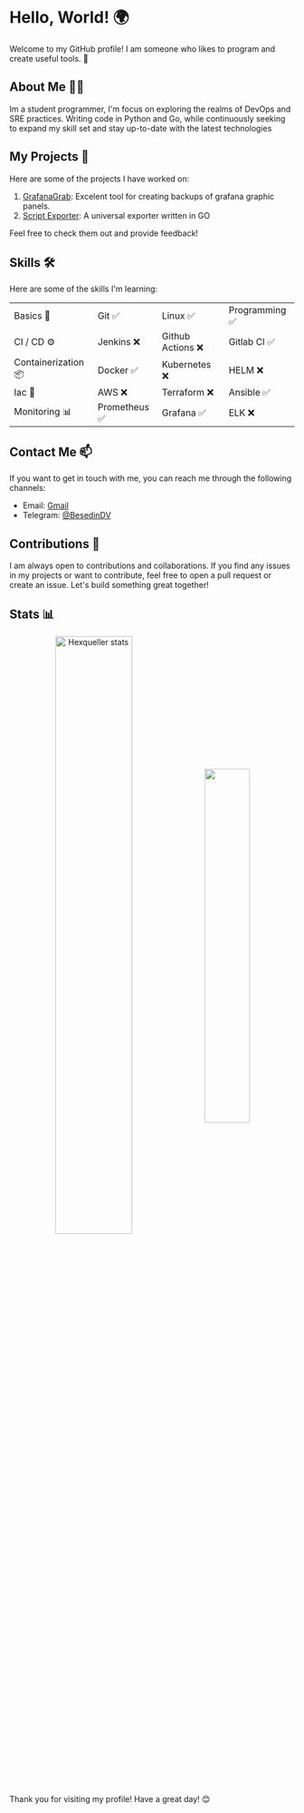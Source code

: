 # Hello, World! 🌍

Welcome to my GitHub profile! I am someone who likes to program and create useful tools. 🚀

## About Me 🧑‍💻

Im a student programmer, I'm focus on exploring the realms of DevOps and SRE practices. Writing code in Python and Go, while continuously seeking to expand my skill set and stay up-to-date with the latest technologies

## My Projects 📂

Here are some of the projects I have worked on:

1. [GrafanaGrab](https://github.com/hexqueller/GrafanaGrab): Excelent  tool for creating backups of grafana graphic panels.
2. [Script Exporter](https://github.com/hexqueller/Script-Exporter): A universal exporter written in GO

Feel free to check them out and provide feedback!

## Skills 🛠

Here are some of the skills I'm learning:

|   |   |   |   |
| --- | --- | --- | --- |
| Basics 💎 | Git ✅ | Linux ✅ | Programming ✅ |
| CI / CD ⚙️| Jenkins ❌ | Github Actions ❌ | Gitlab CI ✅ |
| Containerization 📦| Docker ✅ | Kubernetes ❌ | HELM ❌ |
| Iac 🚀 | AWS ❌ | Terraform ❌ | Ansible ✅ |
| Monitoring 📊| Prometheus ✅ | Grafana ✅ | ELK ❌ |


## Contact Me 📫

If you want to get in touch with me, you can reach me through the following channels:

- Email: [Gmail](mailto:dima.nesed@gmail.com)
- Telegram: [@BesedinDV](https://t.me/BesedinDV)

## Contributions 🤝

I am always open to contributions and collaborations. If you find any issues in my projects or want to contribute, feel free to open a pull request or create an issue. Let's build something great together!


## Stats 📊
<p align="center">
<a href="https://github.com/hexqueller"><img width="52%" align="center" src="https://github-readme-stats.vercel.app/api?username=hexqueller&show_icons=true&theme=github_dark&hide_border=false&include_all_commits=true&count_private=true" alt="Hexqueller stats" /></a>
<a href="https://github.com/hexqueller"><img width="40%" align="center" src="https://github-readme-stats.vercel.app/api/top-langs/?username=hexqueller&layout=compact&theme=github_dark&hide_border=false" /></a>
</p>

Thank you for visiting my profile! Have a great day! 😊
